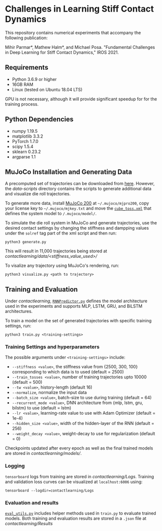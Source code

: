 # Challenges in Learning Stiff Contact Dynamics

This repository contains numerical experiments that accompany the following publication:

Mihir Parmar*, Mathew Halm*, and Michael Posa. "Fundamental Challenges in Deep Learning for Stiff Contact Dynamics," IROS 2021. 

## Requirements
* Python 3.6.9 or higher
* 16GB RAM
* Linux (tested on Ubuntu 18.04 LTS)

GPU is not necessary, although it will provide significant speedup for for the training process.

## Python Dependencies
* numpy 1.19.5
* matplotlib 3.3.2
* PyTorch 1.7.0
* scipy 1.5.4
* sklearn 0.23.2
* argparse 1.1

## MuJoCo Installation and Generating Data
A precomputed set of trajectories can be downloaded from [here](https://drive.google.com/drive/folders/1AX2J17WYvDL4rSj16imHIUV2RZ5ysnWx?usp=sharing). However, the *data-scripts* directory contains the scripts to generate additional data and visualize die roll trajectories.

To generate more data, install [MuJoCo 200](https://www.roboti.us/index.html) at `~/.mujoco/mjpro200`, copy your license key to `~/.mujoco/mjkey.txt` and move the [`cube_toss.xml`](data-scripts/cube_toss.xml) that defines the system model to `/.mujoco/model/`.

To simulate the die roll system in MuJoCo and generate trajectories, use the desired contact settings by changing the stiffness and dampping values under the `solref` tag part of the xml script and then run:
```
python3 generate.py
```
This will result in 11,000 trajectories being stored at *contactlearning/data/<stiffness_value_used>/*

To visalize any trajectory using MuJoCo's rendering, run:
```
python3 visualize.py <path to trajectory>
```

## Training and Evaluation
Under *contactlearning*, [`RNNPredictor.py`](contactlearning/RNNPredictor.py) defines the model architecture used in the experiments and supports MLP, LSTM, GRU, and BiLSTM architectures.

To train a model on the set of generated trajectories with specific training settings, run:
```
python3 train.py <training-settings>
```
### Training Settings and hyperparameters
The possible arguments under `<training-settings>` include:
* `--stiffness <value>`, the stiffness value from {2500, 300, 100} corresponding to which data is to used (default = 2500)
* `--train_tosses <value>`, number of training trajectories upto 10000 (default = 500)
* `--tw <value>`, history-length (default 16)
* `--normalize`, normalize the input data
* `--batch_size <value>`, batch-size to use during training (default = 64)
* `--recurrent_mode <value>`, DNN architecture from {mlp, lstm, gru, bilstm} to use (default = lstm)
* `--lr <value>`, learning-rate value to use with Adam Optimizer (default = 1e-4)
* `--hidden_size <value>`, width of the hidden-layer of the RNN (default = 256)
* `--weight_decay <value>`, weight-decay to use for regularization (default = 0)

Checkpoints updated after every epoch as well as the final trained models are stored in *contactlearning/models/*.

### Logging
`tensorboard` logs from training are stored in *contactlearning/Logs*. Training and validation loss curves can be visualized at `localhost:6006` using:
```
tensorboard --logdir=contactlearning/Logs
```

### Evaluation and results
[`eval_utils.py`](contactlearning/eval_utils.py) includes helper methods used in `train.py` to evaluate trained models. 
Both training and evaluation results are stored in a `.json` file at *contactlearning/Results*
